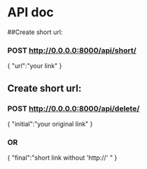 # API doc

##Create short url:
### POST http://0.0.0.0:8000/api/short/
{
    "url":"your link"
}
## Create short url:
### POST http://0.0.0.0:8000/api/delete/
{
  "initial":"your original link"
}
### OR
{
  "final":"short link without 'http://' "
}
